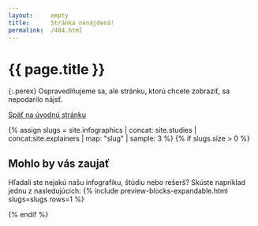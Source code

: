 ```yaml
---
layout:     empty
title:      Stránka nenájdená!
permalink:  /404.html
---
```

<div class="section"><div class="container" markdown="1">

# {{ page.title }}

{:.perex}
Ospravedlňujeme sa, ale stránku, ktorú chcete zobraziť, sa nepodarilo nájsť.

<a href="/" class="btn btn-primary" role="button">Späť na úvodnú stránku</a>

</div></div>

{% assign slugs = site.infographics | concat: site.studies | concat:site.explainers | map: "slug" | sample: 3 %}
{% if slugs.size > 0 %}
<div class="section"><div class="container" markdown="1">

## Mohlo by vás zaujať

Hľadali ste nejakú našu infografiku, štúdiu nebo rešerš? Skúste napríklad jednu z nasledujúcich:
{% include preview-blocks-expandable.html slugs=slugs rows=1 %}

</div></div>
{% endif %}